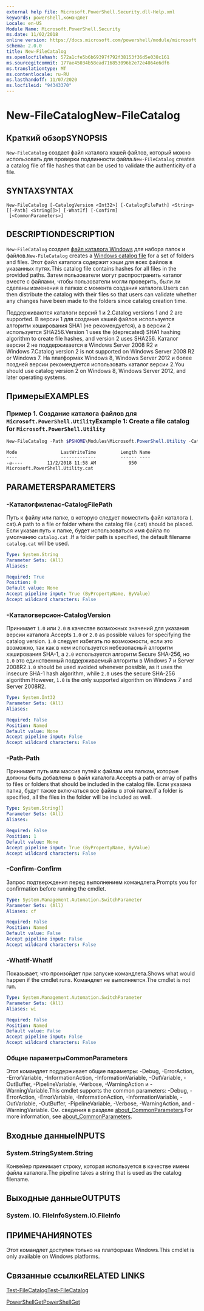 ```yaml
---
external help file: Microsoft.PowerShell.Security.dll-Help.xml
keywords: powershell,командлет
Locale: en-US
Module Name: Microsoft.PowerShell.Security
ms.date: 11/02/2018
online version: https://docs.microsoft.com/powershell/module/microsoft.powershell.security/new-filecatalog?view=powershell-5.1&WT.mc_id=ps-gethelp
schema: 2.0.0
title: New-FileCatalog
ms.openlocfilehash: 572a1cfe5b6b69397f792f38153f36d5e038c161
ms.sourcegitcommit: 177ae45034b58ead716853096b2e72e4864e6df6
ms.translationtype: MT
ms.contentlocale: ru-RU
ms.lasthandoff: 11/07/2020
ms.locfileid: "94343370"
---
```

# <span data-ttu-id="90240-103">New-FileCatalog</span><span class="sxs-lookup"><span data-stu-id="90240-103">New-FileCatalog</span></span>

## <span data-ttu-id="90240-104">Краткий обзор</span><span class="sxs-lookup"><span data-stu-id="90240-104">SYNOPSIS</span></span>
<span data-ttu-id="90240-105">`New-FileCatalog` создает файл каталога хэшей файлов, который можно использовать для проверки подлинности файла.</span><span class="sxs-lookup"><span data-stu-id="90240-105">`New-FileCatalog` creates a catalog file of file hashes that can be used to validate the authenticity of a file.</span></span>

## <span data-ttu-id="90240-106">SYNTAX</span><span class="sxs-lookup"><span data-stu-id="90240-106">SYNTAX</span></span>

```
New-FileCatalog [-CatalogVersion <Int32>] [-CatalogFilePath] <String> [[-Path] <String[]>] [-WhatIf] [-Confirm]
 [<CommonParameters>]
```

## <span data-ttu-id="90240-107">DESCRIPTION</span><span class="sxs-lookup"><span data-stu-id="90240-107">DESCRIPTION</span></span>

<span data-ttu-id="90240-108">`New-FileCatalog` создает [файл каталога Windows](/windows-hardware/drivers/install/catalog-files) для набора папок и файлов.</span><span class="sxs-lookup"><span data-stu-id="90240-108">`New-FileCatalog` creates a [Windows catalog file](/windows-hardware/drivers/install/catalog-files) for a set of folders and files.</span></span> <span data-ttu-id="90240-109">Этот файл каталога содержит хэши для всех файлов в указанных путях.</span><span class="sxs-lookup"><span data-stu-id="90240-109">This catalog file contains hashes for all files in the provided paths.</span></span> <span data-ttu-id="90240-110">Затем пользователи могут распространить каталог вместе с файлами, чтобы пользователи могли проверить, были ли сделаны изменения в папках с момента создания каталога.</span><span class="sxs-lookup"><span data-stu-id="90240-110">Users can then distribute the catalog with their files so that users can validate whether any changes have been made to the folders since catalog creation time.</span></span>

<span data-ttu-id="90240-111">Поддерживаются каталоги версий 1 и 2.</span><span class="sxs-lookup"><span data-stu-id="90240-111">Catalog versions 1 and 2 are supported.</span></span> <span data-ttu-id="90240-112">В версии 1 для создания хэшей файлов используется алгоритм хэширования SHA1 (не рекомендуется), а в версии 2 используется SHA256.</span><span class="sxs-lookup"><span data-stu-id="90240-112">Version 1 uses the (deprecated) SHA1 hashing algorithm to create file hashes, and version 2 uses SHA256.</span></span> <span data-ttu-id="90240-113">Каталог версии 2 не поддерживается в Windows Server 2008 R2 и Windows 7.</span><span class="sxs-lookup"><span data-stu-id="90240-113">Catalog version 2 is not supported on Windows Server 2008 R2 or Windows 7.</span></span> <span data-ttu-id="90240-114">На платформах Windows 8, Windows Server 2012 и более поздней версии рекомендуется использовать каталог версии 2.</span><span class="sxs-lookup"><span data-stu-id="90240-114">You should use catalog version 2 on Windows 8, Windows Server 2012, and later operating systems.</span></span>

## <span data-ttu-id="90240-115">Примеры</span><span class="sxs-lookup"><span data-stu-id="90240-115">EXAMPLES</span></span>

### <span data-ttu-id="90240-116">Пример 1. Создание каталога файлов для `Microsoft.PowerShell.Utility`</span><span class="sxs-lookup"><span data-stu-id="90240-116">Example 1: Create a file catalog for `Microsoft.PowerShell.Utility`</span></span>

```powershell
New-FileCatalog -Path $PSHOME\Modules\Microsoft.PowerShell.Utility -CatalogFilePath \temp\Microsoft.PowerShell.Utility.cat -CatalogVersion 2.0
```

```Output
Mode                LastWriteTime         Length Name
----                -------------         ------ ----
-a----         11/2/2018 11:58 AM            950 Microsoft.PowerShell.Utility.cat
```

## <span data-ttu-id="90240-117">PARAMETERS</span><span class="sxs-lookup"><span data-stu-id="90240-117">PARAMETERS</span></span>

### <span data-ttu-id="90240-118">-Каталогфилепас</span><span class="sxs-lookup"><span data-stu-id="90240-118">-CatalogFilePath</span></span>

<span data-ttu-id="90240-119">Путь к файлу или папке, в которую следует поместить файл каталога (. cat).</span><span class="sxs-lookup"><span data-stu-id="90240-119">A path to a file or folder where the catalog file (.cat) should be placed.</span></span> <span data-ttu-id="90240-120">Если указан путь к папке, будет использоваться имя файла по умолчанию `catalog.cat` .</span><span class="sxs-lookup"><span data-stu-id="90240-120">If a folder path is specified, the default filename `catalog.cat` will be used.</span></span>

```yaml
Type: System.String
Parameter Sets: (All)
Aliases:

Required: True
Position: 0
Default value: None
Accept pipeline input: True (ByPropertyName, ByValue)
Accept wildcard characters: False
```

### <span data-ttu-id="90240-121">-Каталогверсион</span><span class="sxs-lookup"><span data-stu-id="90240-121">-CatalogVersion</span></span>

<span data-ttu-id="90240-122">Принимает `1.0` или `2.0` в качестве возможных значений для указания версии каталога.</span><span class="sxs-lookup"><span data-stu-id="90240-122">Accepts `1.0` or `2.0` as possible values for specifying the catalog version.</span></span> <span data-ttu-id="90240-123">`1.0` следует избегать по возможности, если это возможно, так как в нем используется небезопасный алгоритм хэширования SHA-1, а `2.0` используется алгоритм Secure SHA-256, но `1.0` это единственный поддерживаемый алгоритм в Windows 7 и Server 2008R2.</span><span class="sxs-lookup"><span data-stu-id="90240-123">`1.0` should be used avoided whenever possible, as it uses the insecure SHA-1 hash algorithm, while `2.0` uses the secure SHA-256 algorithm However, `1.0` is the only supported algorithm on Windows 7 and Server 2008R2.</span></span>

```yaml
Type: System.Int32
Parameter Sets: (All)
Aliases:

Required: False
Position: Named
Default value: None
Accept pipeline input: False
Accept wildcard characters: False
```

### <span data-ttu-id="90240-124">-Path</span><span class="sxs-lookup"><span data-stu-id="90240-124">-Path</span></span>

<span data-ttu-id="90240-125">Принимает путь или массив путей к файлам или папкам, которые должны быть добавлены в файл каталога.</span><span class="sxs-lookup"><span data-stu-id="90240-125">Accepts a path or array of paths to files or folders that should be included in the catalog file.</span></span> <span data-ttu-id="90240-126">Если указана папка, будут также включаться все файлы в этой папке.</span><span class="sxs-lookup"><span data-stu-id="90240-126">If a folder is specified, all the files in the folder will be included as well.</span></span>

```yaml
Type: System.String[]
Parameter Sets: (All)
Aliases:

Required: False
Position: 1
Default value: None
Accept pipeline input: True (ByPropertyName, ByValue)
Accept wildcard characters: False
```

### <span data-ttu-id="90240-127">-Confirm</span><span class="sxs-lookup"><span data-stu-id="90240-127">-Confirm</span></span>

<span data-ttu-id="90240-128">Запрос подтверждения перед выполнением командлета.</span><span class="sxs-lookup"><span data-stu-id="90240-128">Prompts you for confirmation before running the cmdlet.</span></span>

```yaml
Type: System.Management.Automation.SwitchParameter
Parameter Sets: (All)
Aliases: cf

Required: False
Position: Named
Default value: False
Accept pipeline input: False
Accept wildcard characters: False
```

### <span data-ttu-id="90240-129">-WhatIf</span><span class="sxs-lookup"><span data-stu-id="90240-129">-WhatIf</span></span>

<span data-ttu-id="90240-130">Показывает, что произойдет при запуске командлета.</span><span class="sxs-lookup"><span data-stu-id="90240-130">Shows what would happen if the cmdlet runs.</span></span> <span data-ttu-id="90240-131">Командлет не выполняется.</span><span class="sxs-lookup"><span data-stu-id="90240-131">The cmdlet is not run.</span></span>

```yaml
Type: System.Management.Automation.SwitchParameter
Parameter Sets: (All)
Aliases: wi

Required: False
Position: Named
Default value: False
Accept pipeline input: False
Accept wildcard characters: False
```

### <span data-ttu-id="90240-132">Общие параметры</span><span class="sxs-lookup"><span data-stu-id="90240-132">CommonParameters</span></span>

<span data-ttu-id="90240-133">Этот командлет поддерживает общие параметры: -Debug, -ErrorAction, -ErrorVariable, -InformationAction, -InformationVariable, -OutVariable, -OutBuffer, -PipelineVariable, -Verbose, -WarningAction и -WarningVariable.</span><span class="sxs-lookup"><span data-stu-id="90240-133">This cmdlet supports the common parameters: -Debug, -ErrorAction, -ErrorVariable, -InformationAction, -InformationVariable, -OutVariable, -OutBuffer, -PipelineVariable, -Verbose, -WarningAction, and -WarningVariable.</span></span> <span data-ttu-id="90240-134">См. сведения в разделе [about_CommonParameters](https://go.microsoft.com/fwlink/?LinkID=113216).</span><span class="sxs-lookup"><span data-stu-id="90240-134">For more information, see [about_CommonParameters](https://go.microsoft.com/fwlink/?LinkID=113216).</span></span>

## <span data-ttu-id="90240-135">Входные данные</span><span class="sxs-lookup"><span data-stu-id="90240-135">INPUTS</span></span>

### <span data-ttu-id="90240-136">System.String</span><span class="sxs-lookup"><span data-stu-id="90240-136">System.String</span></span>

<span data-ttu-id="90240-137">Конвейер принимает строку, которая используется в качестве имени файла каталога.</span><span class="sxs-lookup"><span data-stu-id="90240-137">The pipeline takes a string that is used as the catalog filename.</span></span>

## <span data-ttu-id="90240-138">Выходные данные</span><span class="sxs-lookup"><span data-stu-id="90240-138">OUTPUTS</span></span>

### <span data-ttu-id="90240-139">System. IO. FileInfo</span><span class="sxs-lookup"><span data-stu-id="90240-139">System.IO.FileInfo</span></span>

## <span data-ttu-id="90240-140">ПРИМЕЧАНИЯ</span><span class="sxs-lookup"><span data-stu-id="90240-140">NOTES</span></span>

<span data-ttu-id="90240-141">Этот командлет доступен только на платформах Windows.</span><span class="sxs-lookup"><span data-stu-id="90240-141">This cmdlet is only available on Windows platforms.</span></span>

## <span data-ttu-id="90240-142">Связанные ссылки</span><span class="sxs-lookup"><span data-stu-id="90240-142">RELATED LINKS</span></span>

[<span data-ttu-id="90240-143">Test-FileCatalog</span><span class="sxs-lookup"><span data-stu-id="90240-143">Test-FileCatalog</span></span>](Test-FileCatalog.md)

[<span data-ttu-id="90240-144">PowerShellGet</span><span class="sxs-lookup"><span data-stu-id="90240-144">PowerShellGet</span></span>](/powerShell/module/powershellget)

